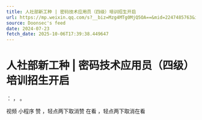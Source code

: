 ```yaml
---
title: 人社部新工种 | 密码技术应用员（四级）培训招生开启
url: https://mp.weixin.qq.com/s?__biz=Mzg4MTg0MjQ5OA==&mid=2247485763&idx=2&sn=cd8f58d56acc69ba5a80ce39003be8a1
source: Doonsec's feed
date: 2024-07-23
fetch_date: 2025-10-06T17:39:38.449647
---
```


# 人社部新工种 | 密码技术应用员（四级）培训招生开启

：
，
。

视频
小程序
赞
，轻点两下取消赞
在看
，轻点两下取消在看